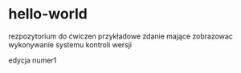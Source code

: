 # hello-world
rezpozytorium do ćwiczen
przykładowe zdanie mające zobrazowac wykonywanie systemu kontroli wersji

edycja numer1
